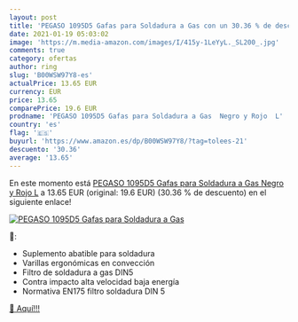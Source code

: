 ```yaml
---
layout: post
title: 'PEGASO 1095D5 Gafas para Soldadura a Gas con un 30.36 % de descuento'
date: 2021-01-19 05:03:02
image: 'https://m.media-amazon.com/images/I/415y-1LeYyL._SL200_.jpg'
comments: true
category: ofertas
author: ring
slug: 'B00WSW97Y8-es'
actualPrice: 13.65 EUR
currency: EUR
price: 13.65
comparePrice: 19.6 EUR
prodname: 'PEGASO 1095D5 Gafas para Soldadura a Gas  Negro y Rojo  L'
country: 'es'
flag: '🇪🇸'
buyurl: 'https://www.amazon.es/dp/B00WSW97Y8/?tag=tolees-21'
descuento: '30.36'
average: '13.65'
---
```


En este momento está [PEGASO 1095D5 Gafas para Soldadura a Gas  Negro y Rojo  L](https://www.amazon.es/dp/B00WSW97Y8/?tag=tolees-21) a 13.65 EUR (original: 19.6 EUR) (30.36 %  de descuento) en el siguiente enlace!

[![PEGASO 1095D5 Gafas para Soldadura a Gas](https://m.media-amazon.com/images/I/415y-1LeYyL._SL200_.jpg)](https://www.amazon.es/dp/B00WSW97Y8/?tag=tolees-21)

🔎:

- Suplemento abatible para soldadura
- Varillas ergonómicas en convección
- Filtro de soldadura a gas DIN5
- Contra impacto alta velocidad baja energía
- Normativa EN175 filtro soldadura DIN 5

[🛒 Aquí!!!](https://www.amazon.es/dp/B00WSW97Y8/?tag=tolees-21)

